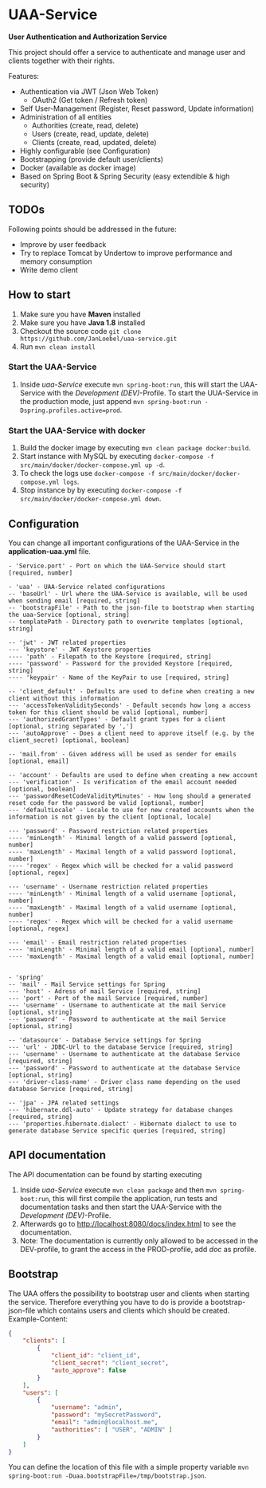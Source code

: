 # UAA-Service
**User Authentication and Authorization Service**

This project should offer a service to authenticate and manage user and clients together with their rights. 

Features:
 - Authentication via JWT (Json Web Token)
 	- OAuth2 (Get token / Refresh token)
 - Self User-Management (Register, Reset password, Update information)
 - Administration of all entities
 	- Authorities (create, read, delete)
	- Users (create, read, update, delete) 
	- Clients (create, read, updated, delete)
 - Highly configurable (see Configuration)
 - Bootstrapping (provide default user/clients)
 - Docker (available as docker image)
 - Based on Spring Boot & Spring Security (easy extendible & high security)

## TODOs
Following points should be addressed in the future:
 - Improve by user feedback
 - Try to replace Tomcat by Undertow to improve performance and memory consumption
 - Write demo client

## How to start

1. Make sure you have **Maven** installed
1. Make sure you have **Java 1.8** installed
1. Checkout the source code `git clone https://github.com/JanLoebel/uaa-service.git`
1. Run `mvn clean install`

### Start the UAA-Service

1. Inside _uaa-Service_ execute `mvn spring-boot:run`, this will start the UAA-Service with the _Development (DEV)_-Profile.
To start the UUA-Service in the production mode, just append `mvn spring-boot:run -Dspring.profiles.active=prod`.

### Start the UAA-Service with docker

1. Build the docker image by executing `mvn clean package docker:build`.
1. Start instance with MySQL by executing `docker-compose -f src/main/docker/docker-compose.yml up -d`.
1. To check the logs use `docker-compose -f src/main/docker/docker-compose.yml logs`.
1. Stop instance by by executing `docker-compose -f src/main/docker/docker-compose.yml down`.

## Configuration
You can change all important configurations of the UAA-Service in the **application-uaa.yml** file.
```
- 'Service.port' - Port on which the UAA-Service should start [required, number]

- 'uaa' - UAA-Service related configurations
-- 'baseUrl' - Url where the UAA-Service is available, will be used when sending email [required, string]
-- 'bootstrapFile' - Path to the json-file to bootstrap when starting the uaa-Service [optional, string]
-- templatePath - Directory path to overwrite templates [optional, string]

-- 'jwt' - JWT related properties
--- 'keystore' - JWT Keystore properties
---- 'path' - Filepath to the Keystore [required, string]
---- 'password' - Password for the provided Keystore [required, string]
---- 'keypair' - Name of the KeyPair to use [required, string]

-- 'client_default' - Defaults are used to define when creating a new client without this information
--- 'accessTokenValiditySeconds' - Default seconds how long a access token for this client should be valid [optional, number]
--- 'authorizedGrantTypes' - Default grant types for a client [optional, string separated by ',']
--- 'autoApprove' - Does a client need to approve itself (e.g. by the client_secret) [optional, boolean]

-- 'mail.from' - Given address will be used as sender for emails [optional, email]

-- 'account' - Defaults are used to define when creating a new account
--- 'verification' - Is verification of the email account needed [optional, boolean]
--- 'passwordResetCodeValidityMinutes' - How long should a generated reset code for the password be valid [optional, number]
--- 'defaultLocale' - Locale to use for new created accounts when the information is not given by the client [optional, locale]

--- 'password' - Password restriction related properties
---- 'minLength' - Minimal length of a valid password [optional, number]
---- 'maxLength' - Maximal length of a valid password [optional, number]
---- 'regex' - Regex which will be checked for a valid password [optional, regex]

--- 'username' - Username restriction related properties
---- 'minLength' - Minimal length of a valid username [optional, number]
---- 'maxLength' - Maximal length of a valid username [optional, number]
---- 'regex' - Regex which will be checked for a valid username [optional, regex]

--- 'email' - Email restriction related properties
---- 'minLength' - Minimal length of a valid email [optional, number]
---- 'maxLength' - Maximal length of a valid email [optional, number]


- 'spring'
-- 'mail' - Mail Service settings for Spring
--- 'host' - Adress of mail Service [required, string]
--- 'port' - Port of the mail Service [required, number]
--- 'username' - Username to authenticate at the mail Service [optional, string]
--- 'password' - Password to authenticate at the mail Service [optional, string]

-- 'datasource' - Database Service settings for Spring
--- 'url' - JDBC-Url to the database Service [required, string]
--- 'username' - Username to authenticate at the database Service [required, string]
--- 'password' - Password to authenticate at the database Service [optional, string]
--- 'driver-class-name' - Driver class name depending on the used database Service [required, string]

-- 'jpa' - JPA related settings
--- 'hibernate.ddl-auto' - Update strategy for database changes [required, string]
--- 'properties.hibernate.dialect' - Hibernate dialect to use to generate database Service specific queries [required, string]
```

## API documentation
The API documentation can be found by starting executing 

1. Inside _uaa-Service_ execute `mvn clean package` and then `mvn spring-boot:run`, this will first compile the application, run tests and documentation tasks and then start the UAA-Service with the _Development (DEV)_-Profile.
1. Afterwards go to [http://localhost:8080/docs/index.html](http://localhost:8080/docs/index.html) to see the documentation.
1. Note: The documentation is currently only allowed to be accessed in the DEV-profile, to grant the access in the PROD-profile, add _doc_ as profile.


## Bootstrap
The UAA offers the possibility to bootstrap user and clients when starting the service. Therefore everything you have to do is provide a bootstrap-json-file which contains users and clients which should be created. Example-Content:
```json
{
	"clients": [
		{
			"client_id": "client_id",
			"client_secret": "client_secret",
			"auto_approve": false
		}
	],
	"users": [
		{
			"username": "admin",
			"password": "mySecretPassword",
			"email": "admin@localhost.me",
			"authorities": [ "USER", "ADMIN" ]
		}
	]
}
```

You can define the location of this file with a simple property variable `mvn spring-boot:run -Duaa.bootstrapFile=/tmp/bootstrap.json`.
